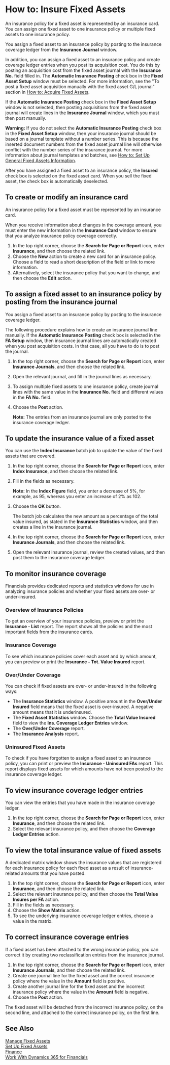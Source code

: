 <properties
                pageTitle="How to: Insure Fixed Assets| Financials"
                description="Describes how to insure a fixed asset."
                services="project-madeira"
                documentationCenter=""
                authors="SorenGP"
/>
<tags
    ms.service="project-madeira"
    ms.topic="article"
    ms.devlang="na"
    ms.tgt_pltfrm="na"
    ms.workload="na"
    ms.date="10/28/2016"
    ms.author="SorenGP" />

# How to: Insure Fixed Assets
An insurance policy for a fixed asset is represented by an insurance card. You can assign one fixed asset to one insurance policy or multiple fixed assets to one insurance policy.

You assign a fixed asset to an insurance policy by posting to the insurance coverage ledger from the **Insurance Journal** window.

In addition, you can assign a fixed asset to an insurance policy and create coverage ledger entries when you post its acquisition cost. You do this by posting an acquisition cost from the fixed asset journal with the **Insurance No.** field filled in. The **Automatic Insurance Posting** check box in the **Fixed Asset Setup** window must be selected. For more information, see the "To post a fixed asset acquisition manually with the fixed asset G/L journal" section in [How to: Acquire Fixed Assets](fa-how-acquire.md).

If the **Automatic Insurance Posting** check box in the **Fixed Asset Setup** window is not selected, then posting acquisitions from the fixed asset journal will create lines in the **Insurance Journal** window, which you must then post manually.

**Warning:** If you do not select the **Automatic Insurance Posting** check box in the **Fixed Asset Setup** window, then your insurance journal should be based on a journal template without a number series. This is because the inserted document numbers from the fixed asset journal line will otherwise conflict with the number series of the insurance journal. For more information about journal templates and batches, see [How to: Set Up General Fixed Assets Information](fa-how-setup-general.md).

After you have assigned a fixed asset to an insurance policy, the **Insured** check box is selected on the fixed asset card. When you sell the fixed asset, the check box is automatically deselected.

## To create or modify an insurance card
An insurance policy for a fixed asset must be represented by an insurance card.

When you receive information about changes in the coverage amount, you must enter the new information in the **Insurance Card** window to ensure that you analyze insurance policy coverage correctly.  

1. In the top right corner, choose the **Search for Page or Report** icon, enter **Insurance**, and then choose the related link.
2. Choose the **New** action to create a new card for an insurance policy. Choose a field to read a short description of the field or link to more information.
3. Alternatively, select the insurance policy that you want to change, and then choose the **Edit** action.

## To assign a fixed asset to an insurance policy by posting from the insurance journal
You assign a fixed asset to an insurance policy by posting to the insurance coverage ledger.  

The following procedure explains how to create an insurance journal line manually. If the **Automatic Insurance Posting** check box is selected in the **FA Setup** window, then insurance journal lines are automatically created when you post acquisition costs. In that case, all you have to do is to post the journal.  

1. In the top right corner, choose the **Search for Page or Report** icon, enter **Insurance Journals**, and then choose the related link.  
2. Open the relevant journal, and fill in the journal lines as necessary.  
3. To assign multiple fixed assets to one insurance policy, create journal lines with the same value in the **Insurance No.** field and different values in the **FA No.** field.  
4. Choose the **Post** action.  

    **Note:** The entries from an insurance journal are only posted to the insurance coverage ledger.  

## To update the insurance value of a fixed asset
You can use the **Index Insurance** batch job to update the value of the fixed assets that are covered.  

1. In the top right corner, choose the **Search for Page or Report** icon, enter **Index Insurance**, and then choose the related link.
2. Fill in the fields as necessary.

    **Note:** In the **Index Figure** field, you enter a decrease of 5%, for example, as 95, whereas you enter an increase of 2% as 102.  

3.  Choose the **OK** button.  

    The batch job calculates the new amount as a percentage of the total value insured, as stated in the **Insurance Statistics** window, and then creates a line in the insurance journal.  

4. In the top right corner, choose the **Search for Page or Report** icon, enter **Insurance Journals**, and then choose the related link.  
5. Open the relevant insurance journal, review the created values, and then post them to the insurance coverage ledger.  

## To monitor insurance coverage
Financials provides dedicated reports and statistics windows for use in analyzing insurance policies and whether your fixed assets are over- or under-insured.  

### Overview of Insurance Policies  
To get an overview of your insurance policies, preview or print the **Insurance - List** report. The report shows all the policies and the most important fields from the insurance cards.  

### Insurance Coverage
To see which insurance policies cover each asset and by which amount, you can preview or print the **Insurance - Tot. Value Insured** report.  

### Over/Under Coverage
You can check if fixed assets are over- or under-insured in the following ways:  

- The **Insurance Statistics** window. A positive amount in the **Over/Under Insured** field means that the fixed asset is over-insured. A negative amount means that it is underinsured.  
- The **Fixed Asset Statistics** window. Choose the **Total Value Insured** field to view the **Ins. Coverage Ledger Entries** window.  
- The **Over/Under Coverage** report.  
- The **Insurance Analysis** report.  

### Uninsured Fixed Assets
To check if you have forgotten to assign a fixed asset to an insurance policy, you can print or preview the **Insurance - Uninsured FAs** report. This report displays fixed assets for which amounts have not been posted to the insurance coverage ledger.  

## To view insurance coverage ledger entries
You can view the entries that you have made in the insurance coverage ledger.  

1. In the top right corner, choose the **Search for Page or Report** icon, enter **Insurance**, and then choose the related link.  
2. Select the relevant insurance policy, and then choose the **Coverage Ledger Entries** action.  

## To view the total insurance value of fixed assets
A dedicated matrix window shows the insurance values that are registered for each insurance policy for each fixed asset as a result of insurance-related amounts that you have posted.  

1. In the top right corner, choose the **Search for Page or Report** icon, enter **Insurance**, and then choose the related link.  
2. Select the relevant insurance policy, and then choose the **Total Value Insures per FA** action.  
3. Fill in the fields as necessary.  
4. Choose the **Show Matrix** action.  
5. To see the underlying insurance coverage ledger entries, choose a value in the matrix.  

## To correct insurance coverage entries  
If a fixed asset has been attached to the wrong insurance policy, you can correct it by creating two reclassification entries from the insurance journal.  

1. In the top right corner, choose the **Search for Page or Report** icon, enter **Insurance Journals**, and then choose the related link.  
2. Create one journal line for the fixed asset and the correct insurance policy where the value in the **Amount** field is positive.  
3. Create another journal line for the fixed asset and the incorrect insurance policy where the value in the **Amount** field is negative.  
4. Choose the **Post** action.  

The fixed asset will be detached from the incorrect insurance policy, on the second line, and attached to the correct insurance policy, on the first line.  

## See Also  
[Manage Fixed Assets](fa-manage.md)  
[Set Up Fixed Assets](fa-setup.md)  
[Finance](finance.md)  
[Work With Dynamics 365 for Financials](ui-work-product.md)  
